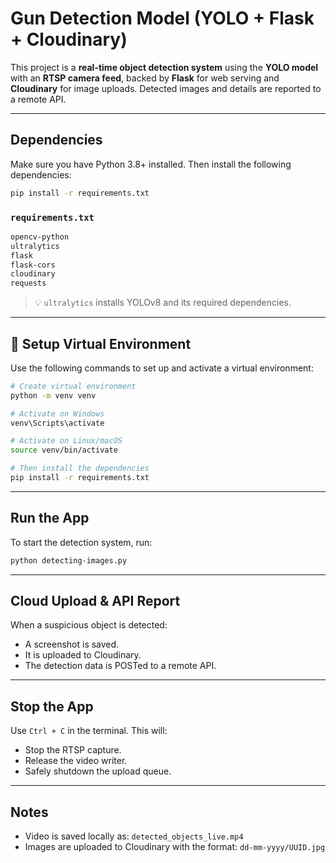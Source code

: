 # Gun Detection Model (YOLO + Flask + Cloudinary)

This project is a **real-time object detection system** using the **YOLO model** with an **RTSP camera feed**, backed by **Flask** for web serving and **Cloudinary** for image uploads. Detected images and details are reported to a remote API.

---

## Dependencies

Make sure you have Python 3.8+ installed. Then install the following dependencies:

```bash
pip install -r requirements.txt
```

### `requirements.txt`

```txt
opencv-python
ultralytics
flask
flask-cors
cloudinary
requests
```

> 💡 `ultralytics` installs YOLOv8 and its required dependencies.

---

## 🔐 Setup Virtual Environment

Use the following commands to set up and activate a virtual environment:

```bash
# Create virtual environment
python -m venv venv

# Activate on Windows
venv\Scripts\activate

# Activate on Linux/macOS
source venv/bin/activate

# Then install the dependencies
pip install -r requirements.txt
```

---


## Run the App

To start the detection system, run:

```bash
python detecting-images.py
```

---

## Cloud Upload & API Report

When a suspicious object is detected:
- A screenshot is saved.
- It is uploaded to Cloudinary.
- The detection data is POSTed to a remote API.

---

## Stop the App

Use `Ctrl + C` in the terminal. This will:
- Stop the RTSP capture.
- Release the video writer.
- Safely shutdown the upload queue.

---

## Notes

- Video is saved locally as: `detected_objects_live.mp4`
- Images are uploaded to Cloudinary with the format: `dd-mm-yyyy/UUID.jpg`
